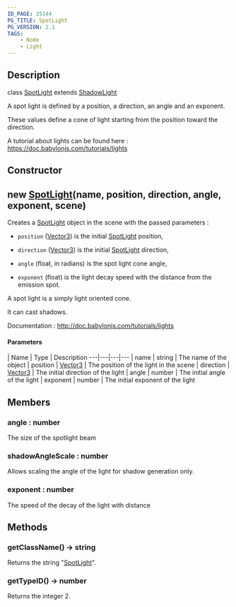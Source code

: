 ```yaml
---
ID_PAGE: 25144
PG_TITLE: SpotLight
PG_VERSION: 2.1
TAGS:
    - Node
    - Light
---
```

## Description

class [SpotLight](/classes/3.0/SpotLight) extends [ShadowLight](/classes/3.0/ShadowLight)

A spot light is defined by a position, a direction, an angle and an exponent.

These values define a cone of light starting from the position toward the direction.

A tutorial about lights can be found here : https://doc.babylonjs.com/tutorials/lights

## Constructor

## new [SpotLight](/classes/3.0/SpotLight)(name, position, direction, angle, exponent, scene)

Creates a [SpotLight](/classes/3.0/SpotLight) object in the scene with the passed parameters :

- `position` ([Vector3](/classes/3.0/Vector3)) is the initial [SpotLight](/classes/3.0/SpotLight) position,

- `direction` ([Vector3](/classes/3.0/Vector3)) is the initial [SpotLight](/classes/3.0/SpotLight) direction,

- `angle` (float, in radians) is the spot light cone angle,

- `exponent` (float) is the light decay speed with the distance from the emission spot.

A spot light is a simply light oriented cone.

It can cast shadows.

Documentation : http://doc.babylonjs.com/tutorials/lights

#### Parameters
 | Name | Type | Description
---|---|---|---
 | name | string |      The name of the object
 | position | [Vector3](/classes/3.0/Vector3) |      The position of the light in the scene
 | direction | [Vector3](/classes/3.0/Vector3) |      The initial direction of the light
 | angle | number |      The initial angle of the light
 | exponent | number |      The initial exponent of the light
## Members

### angle : number

The size of the spotlight beam

### shadowAngleScale : number

Allows scaling the angle of the light for shadow generation only.

### exponent : number

The speed of the decay of the light with distance

## Methods

### getClassName() &rarr; string

Returns the string "[SpotLight](/classes/3.0/SpotLight)".
### getTypeID() &rarr; number

Returns the integer 2.
